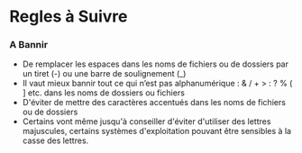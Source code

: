 # Regles à Suivre

### A Bannir 
   - De remplacer les espaces dans les noms de fichiers ou de dossiers par un tiret (-) ou une barre de soulignement (_)
   - Il vaut mieux bannir tout ce qui n’est pas alphanumérique : & / + > : ? % ( ] etc. dans les noms de dossiers ou fichiers
   - D'éviter de mettre des caractères accentués dans les noms de fichiers ou de dossiers
   - Certains vont même jusqu'à conseiller d'éviter d'utiliser des lettres majuscules, certains systèmes d'exploitation pouvant être sensibles à la casse des lettres.


